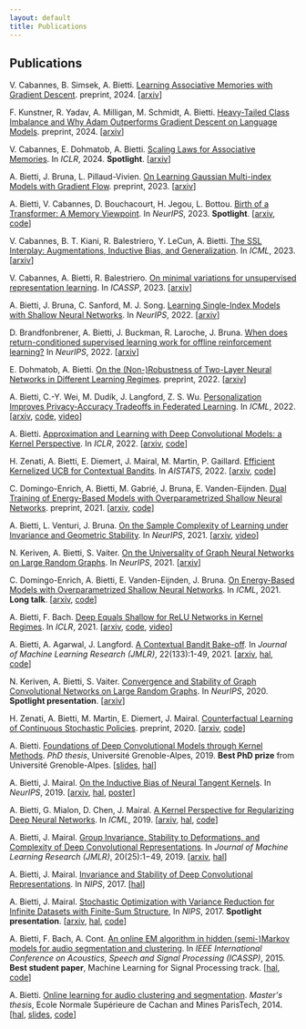 ```yaml
---
layout: default
title: Publications
---
```

## Publications

V. Cabannes, B. Simsek, A. Bietti. [Learning Associative Memories with Gradient Descent](https://arxiv.org/pdf/2402.18724). preprint, 2024. \[[arxiv](https://arxiv.org/abs/2402.18724)\]

F. Kunstner, R. Yadav, A. Milligan, M. Schmidt, A. Bietti. [Heavy-Tailed Class Imbalance and Why Adam Outperforms Gradient Descent on Language Models](https://arxiv.org/pdf/2402.19449). preprint, 2024. \[[arxiv](https://arxiv.org/abs/2402.19449)\]

V. Cabannes, E. Dohmatob, A. Bietti. [Scaling Laws for Associative Memories](https://arxiv.org/pdf/2310.02984). In *ICLR*, 2024. **Spotlight**. \[[arxiv](https://arxiv.org/abs/2310.02984)\]

A. Bietti, J. Bruna, L. Pillaud-Vivien. [On Learning Gaussian Multi-index Models with Gradient Flow](https://arxiv.org/pdf/2310.19793.pdf). preprint, 2023. \[[arxiv](https://arxiv.org/abs/2310.19793)\]

A. Bietti, V. Cabannes, D. Bouchacourt, H. Jegou, L. Bottou. [Birth of a Transformer: A Memory Viewpoint](https://arxiv.org/pdf/2306.00802). In *NeurIPS*, 2023. **Spotlight**. \[[arxiv](https://arxiv.org/abs/2306.00802), [code](https://github.com/albietz/transformer-birth)\]

V. Cabannes, B. T. Kiani, R. Balestriero, Y. LeCun, A. Bietti. [The SSL Interplay: Augmentations, Inductive Bias, and Generalization](https://arxiv.org/pdf/2302.02774). In *ICML*, 2023. \[[arxiv](https://arxiv.org/abs/2302.02774)\]

V. Cabannes, A. Bietti, R. Balestriero. [On minimal variations for unsupervised representation learning](https://arxiv.org/pdf/2211.03782). In *ICASSP*, 2023. \[[arxiv](https://arxiv.org/abs/2211.03782)\]

A. Bietti, J. Bruna, C. Sanford, M. J. Song. [Learning Single-Index Models with Shallow Neural Networks](https://arxiv.org/pdf/2210.15651.pdf). In *NeurIPS*, 2022. \[[arxiv](https://arxiv.org/abs/2210.15651)\]

D. Brandfonbrener, A. Bietti, J. Buckman, R. Laroche, J. Bruna. [When does return-conditioned supervised learning work for offline reinforcement learning?](https://arxiv.org/pdf/2206.01079) In *NeurIPS*, 2022. \[[arxiv](https://arxiv.org/abs/2206.01079)\]

E. Dohmatob, A. Bietti. [On the (Non-)Robustness of Two-Layer Neural Networks in Different Learning Regimes](https://arxiv.org/pdf/2203.11864). preprint, 2022. \[[arxiv](https://arxiv.org/abs/2203.11864)\]

A. Bietti, C.-Y. Wei, M. Dudík, J. Langford, Z. S. Wu. [Personalization Improves Privacy-Accuracy Tradeoffs in Federated Learning](https://proceedings.mlr.press/v162/bietti22a/bietti22a.pdf). In *ICML*, 2022. \[[arxiv](https://arxiv.org/abs/2202.05318), [code](https://github.com/albietz/ppsgd), [video](https://slideslive.com/38983416/personalization-improves-privacyaccuracy-tradeoffs-in-federated-learning)\]

A. Bietti. [Approximation and Learning with Deep Convolutional Models: a Kernel Perspective](https://openreview.net/pdf?id=lrocYB-0ST2). In *ICLR*, 2022. \[[arxiv](https://arxiv.org/abs/2102.10032), [code](https://github.com/albietz/ckn_kernel)\]

H. Zenati, A. Bietti, E. Diemert, J. Mairal, M. Martin, P. Gaillard. [Efficient Kernelized UCB for Contextual Bandits](https://arxiv.org/pdf/2202.05638). In *AISTATS*, 2022. \[[arxiv](https://arxiv.org/abs/2202.05638), [code](https://github.com/criteo-research/Efficient-Kernel-UCB)\]

C. Domingo-Enrich, A. Bietti, M. Gabrié, J. Bruna, E. Vanden-Eijnden. [Dual Training of Energy-Based Models with Overparametrized Shallow Neural Networks](https://arxiv.org/pdf/2107.05134). preprint, 2021. \[[arxiv](https://arxiv.org/abs/2107.05134), [code](https://github.com/CDEnrich/dual_ebms)\]

A. Bietti, L. Venturi, J. Bruna. [On the Sample Complexity of Learning under Invariance and Geometric Stability](https://arxiv.org/pdf/2106.07148). In *NeurIPS*, 2021. \[[arxiv](https://arxiv.org/abs/2106.07148), [video](https://nips.cc/virtual/2021/poster/26564)\]

N. Keriven, A. Bietti, S. Vaiter. [On the Universality of Graph Neural Networks on Large Random Graphs](https://arxiv.org/pdf/2105.13099.pdf). In *NeurIPS*, 2021. \[[arxiv](https://arxiv.org/abs/2105.13099)\]

C. Domingo-Enrich, A. Bietti, E. Vanden-Eijnden, J. Bruna. [On Energy-Based Models with Overparametrized Shallow Neural Networks](https://arxiv.org/pdf/2104.07531.pdf). In *ICML*, 2021. **Long talk**. \[[arxiv](https://arxiv.org/abs/2104.07531), [code](https://github.com/CDEnrich/ebms_shallow_nn)\]

A. Bietti, F. Bach. [Deep Equals Shallow for ReLU Networks in Kernel Regimes](https://arxiv.org/pdf/2009.14397.pdf). In *ICLR*, 2021. \[[arxiv](https://arxiv.org/abs/2009.14397), [code](https://github.com/albietz/deep_shallow_kernel), [video](https://slideslive.com/38953756/deep-equals-shallow-for-relu-networks-in-kernel-regimes)\]

A. Bietti, A. Agarwal, J. Langford. [A Contextual Bandit Bake-off](https://jmlr.org/papers/volume22/18-863/18-863.pdf). In *Journal of Machine Learning Research (JMLR)*, 22(133):1-49, 2021. \[[arxiv](https://arxiv.org/abs/1802.04064), [hal](https://hal.inria.fr/hal-01708310), [code](https://github.com/JohnLangford/vowpal_wabbit)\]

N. Keriven, A. Bietti, S. Vaiter. [Convergence and Stability of Graph Convolutional Networks on Large Random Graphs](https://arxiv.org/pdf/2006.01868.pdf). In *NeurIPS*, 2020. **Spotlight presentation**. \[[arxiv](https://arxiv.org/abs/2006.01868)\]

H. Zenati, A. Bietti, M. Martin, E. Diemert, J. Mairal. [Counterfactual Learning of Continuous Stochastic Policies](https://arxiv.org/pdf/2004.11722.pdf). preprint, 2020. \[[arxiv](https://arxiv.org/abs/2004.11722), [code](https://github.com/criteo-research/optimization-continuous-action-crm)\]

A. Bietti. [Foundations of Deep Convolutional Models through Kernel Methods](https://tel.archives-ouvertes.fr/tel-02543073/document). *PhD thesis*, Université Grenoble-Alpes, 2019. **Best PhD prize** from Université Grenoble-Alpes. \[[slides](files/phd_slides.pdf), [hal](https://hal.inria.fr/tel-02543073)\]

A. Bietti, J. Mairal. [On the Inductive Bias of Neural Tangent Kernels](https://arxiv.org/pdf/1905.12173.pdf). In *NeurIPS*, 2019. \[[arxiv](https://arxiv.org/abs/1905.12173), [hal](https://hal.inria.fr/hal-02144221), [poster](files/ntk_neurips2019_poster.pdf)\]

A. Bietti, G. Mialon, D. Chen, J. Mairal. [A Kernel Perspective for Regularizing Deep Neural Networks](https://arxiv.org/pdf/1810.00363.pdf). In *ICML*, 2019. \[[arxiv](https://arxiv.org/abs/1810.00363), [hal](https://hal.inria.fr/hal-01884632), [code](https://github.com/albietz/kernel_reg)\]

A. Bietti, J. Mairal. [Group Invariance, Stability to Deformations, and Complexity of Deep Convolutional Representations](http://www.jmlr.org/papers/volume20/18-190/18-190.pdf). In *Journal of Machine Learning Research (JMLR)*, 20(25):1−49, 2019. \[[arxiv](https://arxiv.org/abs/1706.03078), [hal](https://hal.inria.fr/hal-01536004)\]

A. Bietti, J. Mairal. [Invariance and Stability of Deep Convolutional Representations](https://hal.inria.fr/hal-01630265/document). In *NIPS*, 2017. \[[hal](https://hal.inria.fr/hal-01630265/document)\]

A. Bietti, J. Mairal. [Stochastic Optimization with Variance Reduction for Infinite Datasets with Finite-Sum Structure](https://arxiv.org/pdf/1610.00970.pdf), In *NIPS*, 2017. **Spotlight presentation**. \[[arxiv](https://arxiv.org/abs/1610.00970), [hal](https://hal.inria.fr/hal-01375816/document), [code](https://github.com/albietz/stochs)\]

A. Bietti, F. Bach, A. Cont. [An online EM algorithm in hidden (semi-)Markov models for audio segmentation and clustering](files/icassp_online_hmm.pdf). In *IEEE International Conference on Acoustics, Speech and Signal Processing (ICASSP)*, 2015. **Best student paper**, Machine Learning for Signal Processing track. \[[hal](https://hal.inria.fr/hal-01115826/document), [code](https://github.com/albietz/online_hmm)\]

A. Bietti. [Online learning for audio clustering and segmentation](files/ms-thesis.pdf). *Master's thesis*, Ecole Normale Supérieure de Cachan and Mines ParisTech, 2014. \[[hal](https://hal.inria.fr/hal-01064672/document), [slides](files/slides-ircam.pdf), [code](https://github.com/albietz/online_hmm)\]
